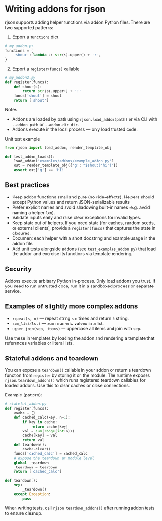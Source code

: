 # Writing addons for rjson

rjson supports adding helper functions via addon Python files. There are two supported patterns:

1) Export a `functions` dict

```python
# my_addon.py
functions = {
    'shout': lambda s: str(s).upper() + '!',
}
```

2) Export a `register(funcs)` callable

```python
# my_addon2.py
def register(funcs):
    def shout(s):
        return str(s).upper() + '!'
    funcs['shout'] = shout
    return ['shout']
```

Notes
- Addons are loaded by path using `rjson.load_addon(path)` or via CLI with `--addon path` or `--addon-dir dir`.
- Addons execute in the local process — only load trusted code.

Unit test example

```python
from rjson import load_addon, render_template_obj

def test_addon_loads():
    load_addon('examples/addons/example_addon.py')
    out = render_template_obj({'g': "$shout('hi')"})
    assert out['g'] == 'HI!'
```


Best practices
--------------

- Keep addon functions small and pure (no side-effects). Helpers should accept Python values and return JSON-serializable results.
- Prefer explicit names and avoid shadowing built-in names (e.g. avoid naming a helper `len`).
- Validate inputs early and raise clear exceptions for invalid types.
- Keep state out of helpers. If you need state (for caches, random seeds, or external clients), provide a `register(funcs)` that captures the state in closures.
- Document each helper with a short docstring and example usage in the addon file.
- Add unit tests alongside addons (see `test_examples_addon.py`) that load the addon and exercise its functions via template rendering.

Security
--------

Addons execute arbitrary Python in-process. Only load addons you trust. If you need to run untrusted code, run it in a sandboxed process or separate service.

Examples of slightly more complex addons
--------------------------------------
- `repeat(s, n)` — repeat string `s` `n` times and return a string.
- `sum_list(lst)` — sum numeric values in a list.
- `upper_join(sep, items)` — uppercase all items and join with `sep`.

Use these in templates by loading the addon and rendering a template that references variables or literal lists.

Stateful addons and teardown
---------------------------

You can expose a `teardown()` callable in your addon or return a teardown function from `register` by storing it on the module. The runtime exposes `rjson.teardown_addons()` which runs registered teardown callables for loaded addons. Use this to clear caches or close connections.

Example (pattern):

```python
# stateful_addon.py
def register(funcs):
    cache = {}
    def cached_calc(key, n=1):
        if key in cache:
            return cache[key]
        val = sum(range(int(n)))
        cache[key] = val
        return val
    def teardown():
        cache.clear()
    funcs['cached_calc'] = cached_calc
    # expose the teardown at module level
    global _teardown
    _teardown = teardown
    return ['cached_calc']

def teardown():
    try:
        _teardown()
    except Exception:
        pass
```

When writing tests, call `rjson.teardown_addons()` after running addon tests to ensure cleanup.

